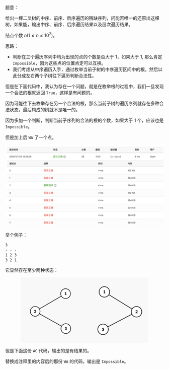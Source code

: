 题意：

给出一棵二叉树的中序、前序、后序遍历的残缺序列，问能否唯一的还原出这棵树，如果能，输出中序、前序、后序遍历结果以及层次遍历结果。

结点个数 $n (1 \leq n \leq 10^2)$。

思路：

- 判断在三个遍历序列中均为出现的点的个数是否大于 $1$，如果大于 $1$, 那么肯定 `Impossible`，因为这些点的位置肯定可以互换。
- 我们考虑从中序遍历入手，通过枚举当前子树的中序遍历区间中的根，然后以此分成左右两个子树往下遍历判断合法性。

但是在下面代码中，我认为存在一个问题，就是在枚举根的过程中，我们一旦发现一个合法的根就返回 `True`，这样是有问题的。

因为可能往下去枚举存在另一个合法的根，那么当前子树的遍历序列就存在多种合法状态，最后构成的树就不是唯一的。

因为多加一个判断，判断当前子序列的合法的根的个数，如果大于 $1$ 个，应该也是`Impossible`。

但是加上后 `WA` 了一个点。

![](./images/a9494940-bc1c-11ea-9b3b-df9973288abb.png)

举个例子：

```plain
3
- - -
1 2 3
3 2 1
```

它显然存在至少两种状态：

<div style="display:flex; flex-direction:row; justify-content:center;">

<img src="./images/f178bf70-bc1c-11ea-9b3b-df9973288abb.png" style="height: 208px">

<img src="./images/e3c0a1e0-bc1c-11ea-9b3b-df9973288abb.png" style="height: 208px">

</div>

但是下面这份 `AC` 代码，输出的是有结果的。

替换成注释里的内容后的那份 `WA` 的代码，输出是 `Impossible`。
